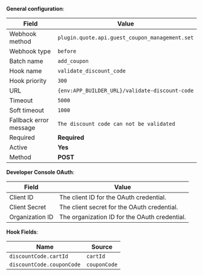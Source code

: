**General configuration**:

Field | Value
--- | ---
Webhook method | `plugin.quote.api.guest_coupon_management.set`
Webhook type | `before`
Batch name | `add_coupon`
Hook name | `validate_discount_code`
Hook priority | `300`
URL | `{env:APP_BUILDER_URL}/validate-discount-code`
Timeout | `5000`
Soft timeout | `1000`
Fallback error message | `The discount code can not be validated`
Required | **Required**
Active | **Yes**
Method | **POST**

**Developer Console OAuth**:

Field | Value
--- | ---
Client ID | The client ID for the OAuth credential.
Client Secret | The client secret for the OAuth credential.
Organization ID | The organization ID for the OAuth credential.

**Hook Fields**:

Name | Source
--- | ---
`discountCode.cartId` | `cartId`
`discountCode.couponCode` |`couponCode`
